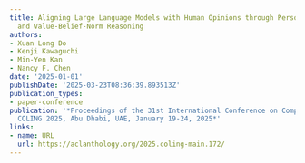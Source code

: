 ```yaml
---
title: Aligning Large Language Models with Human Opinions through Persona Selection
  and Value-Belief-Norm Reasoning
authors:
- Xuan Long Do
- Kenji Kawaguchi
- Min-Yen Kan
- Nancy F. Chen
date: '2025-01-01'
publishDate: '2025-03-23T08:36:39.893513Z'
publication_types:
- paper-conference
publication: '*Proceedings of the 31st International Conference on Computational Linguistics,
  COLING 2025, Abu Dhabi, UAE, January 19-24, 2025*'
links:
- name: URL
  url: https://aclanthology.org/2025.coling-main.172/
---
```

